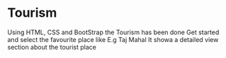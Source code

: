# Tourism

Using HTML, CSS and BootStrap the Tourism has been done
Get started and select the favourite place like E.g Taj Mahal
It showa a detailed view section about the tourist place
